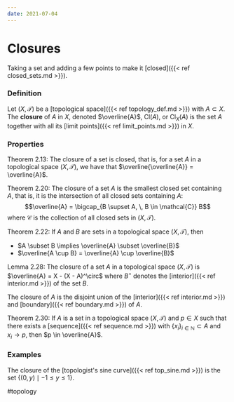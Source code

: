 ```yaml
---
date: 2021-07-04
---
```

# Closures
Taking a set and adding a few points to make it [closed]({{< ref closed_sets.md >}}). 

### Definition
Let $(X, \mathcal{T})$ be a [topological space]({{< ref topology_def.md >}}) with $A \subset X$. The **closure** of $A$ in $X$, denoted $\overline{A}$, Cl$(A)$, or Cl$_X(A)$ is the set $A$ together with all its [limit points]({{< ref limit_points.md >}}) in $X$.

### Properties
Theorem 2.13: The closure of a set is closed, that is, for a set $A$ in a topological space $(X, \mathcal{T})$, we have that $\overline{\overline{A}} = \overline{A}$.

Theorem 2.20: The closure of a set $A$ is the smallest closed set containing $A$, that is, it is the intersection of all closed sets containing $A$: $$\overline{A} = \bigcap_{B \supset A, \, B \in \mathcal{C}} B$$ where $\mathcal{C}$ is the collection of all closed sets in $(X, \mathcal{T})$.

Theorem 2.22: If $A$ and $B$ are sets in a topological space $(X, \mathcal{T})$, then 
- $A \subset B \implies \overline{A} \subset \overline{B}$
- $\overline{A \cup B} = \overline{A} \cup \overline{B}$

Lemma 2.28: The closure of a set $A$ in a topological space $(X, \mathcal{T})$ is $\overline{A} = X - (X - A)^\circ$ where $B^\circ$ denotes the [interior]({{< ref interior.md >}}) of the set $B$.

The closure of $A$ is the disjoint union of the [interior]({{< ref interior.md >}}) and [boundary]({{< ref boundary.md >}}) of $A$.

Theorem 2.30: If $A$ is a set in a topological space $(X, \mathcal{T})$ and $p \in X$ such that there exists a [sequence]({{< ref sequence.md >}}) with $\{x_i\}_{i \in \mathbb{N}} \subset A$ and $x_i \to p$, then $p \in \overline{A}$. 

### Examples
The closure of the [topologist's sine curve]({{< ref top_sine.md >}}) is the set $\{(0,y) \mid -1 \leq y \leq 1\}$.


#topology 